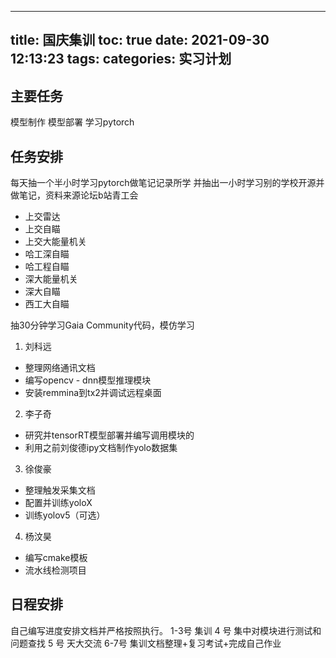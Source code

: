 
---
title: 国庆集训
toc: true
date: 2021-09-30 12:13:23
tags:
categories: 实习计划
---



## 主要任务

模型制作
模型部署
学习pytorch

## 任务安排

每天抽一个半小时学习pytorch做笔记记录所学
并抽出一小时学习别的学校开源并做笔记，资料来源论坛b站青工会
- 上交雷达
- 上交自瞄
- 上交大能量机关
- 哈工深自瞄
- 哈工程自瞄
- 深大能量机关
- 深大自瞄
- 西工大自瞄

抽30分钟学习Gaia Community代码，模仿学习

1. 刘科远
- 整理网络通讯文档
- 编写opencv - dnn模型推理模块
- 安装remmina到tx2并调试远程桌面

2. 李子奇
- 研究并tensorRT模型部署并编写调用模块的
- 利用之前刘俊德ipy文档制作yolo数据集

3. 徐俊豪
- 整理触发采集文档
- 配置并训练yoloX
- 训练yolov5（可选）

4. 杨汶昊
- 编写cmake模板
- 流水线检测项目

## 日程安排

自己编写进度安排文档并严格按照执行。
1-3号 集训
4 号 集中对模块进行测试和问题查找
5 号 天大交流
6-7号 集训文档整理+复习考试+完成自己作业